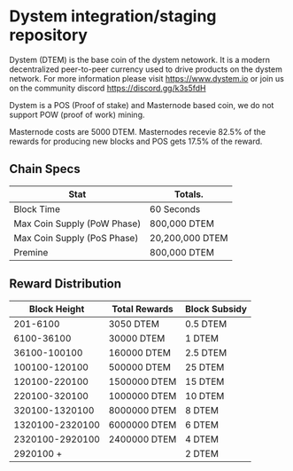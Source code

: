 Dystem integration/staging repository
=====================================

Dystem (DTEM) is the base coin of the dystem netowork. It is a modern decentralized peer-to-peer currency used to drive products on the dystem network. For more information please visit https://www.dystem.io or join us on the community discord https://discord.gg/k3s5fdH

Dystem is a POS (Proof of stake) and Masternode based coin, we do not support POW (proof of work) mining. 

Masternode costs are 5000 DTEM. Masternodes recevie 82.5% of the rewards for producing new blocks and POS gets 17.5% of the reward.

## Chain Specs

| **Stat**                    | **Totals**.     |
|-----------------------------|-----------------|
| Block Time                  | 60 Seconds      |
| Max Coin Supply (PoW Phase) | 800,000 DTEM    |
| Max Coin Supply (PoS Phase) | 20,200,000 DTEM |
| Premine                     | 800,000 DTEM    |

## Reward Distribution

| **Block Height** | **Total Rewards** | **Block Subsidy** |
|------------------|-------------------|-------------------|
| 201-6100         | 3050 DTEM         | 0.5 DTEM          |
| 6100-36100       | 30000 DTEM        | 1 DTEM            |    
| 36100-100100     | 160000 DTEM       | 2.5 DTEM          |
| 100100-120100    | 500000 DTEM       | 25 DTEM           |  
| 120100-220100    | 1500000 DTEM      | 15 DTEM           |
| 220100-320100    | 1000000 DTEM      | 10 DTEM           |
| 320100-1320100   | 8000000 DTEM      | 8 DTEM            |
| 1320100-2320100  | 6000000 DTEM      | 6 DTEM            |	
| 2320100-2920100  | 2400000 DTEM      | 4 DTEM            |
| 2920100 +        |                   | 2 DTEM            |	 
